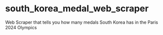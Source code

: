 # south_korea_medal_web_scraper
 Web Scraper that tells you how many medals South Korea has in the Paris 2024 Olympics
